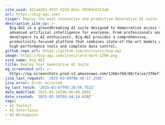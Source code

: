 ```yaml
---
site_uuid: 421ab263-d7d7-4210-92ec-f0384cb313a8
url: https://big-agi.com/
zinger: Deploy the most innovative and productive Generative AI suite.
description_site_cp: >-
  Big-AGI is a groundbreaking AI suite designed to democratize access to
  advanced artificial intelligence for everyone. From professionals and
  developers to AI enthusiasts, Big-AGI provides a comprehensive,
  productivity-focused platform that combines state-of-the-art models with
  high-performance tools and complete data control.
github_repo_url: https://github.com/enricoros/big-agi
image: https://big-agi.com/icons/card-dark-1200.png
site_name: Big AGI
title: Deploy Your Generative AI Suite
og_screenshot_url: >-
  https://og-screenshots-prod.s3.amazonaws.com/1366x768/80/false/3f0ef748c3e0fd26bce9f4d1a8522adee2f7d40e351617ebcf0d138bc1cfeb35.jpeg
jina_last_request: '2025-03-09T06:45:17.259Z'
jina_error: Error occurred
og_last_fetch: '2025-03-07T05:20:56.752Z'
date_modified: 2025-03-24T00:00:00.000Z
date_created: '2025-03-30T05:44:14.820Z'
tags:
- AI-Toolkit
- AI-Interfaces
- AI-Workspaces
---
```

















































































































































































































































































































































































































